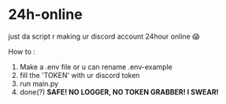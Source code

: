 # 24h-online
just da script r making ur discord account 24hour online :scream:

How to :
1. Make a .env file or u can rename .env-example
2. fill the 'TOKEN' with ur discord token
3. run main.py
4. done(?)
**SAFE! NO LOGGER, NO TOKEN GRABBER! I SWEAR!**

